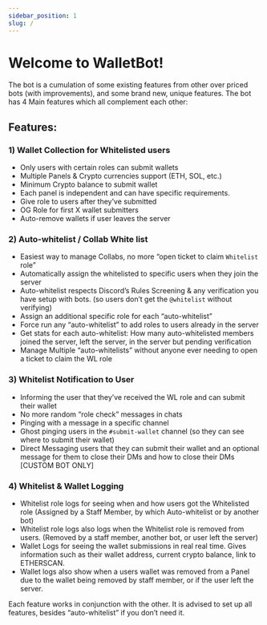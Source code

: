 ```yaml
---
sidebar_position: 1
slug: /
---
```


# Welcome to WalletBot!


The bot is a cumulation of some existing features from other over priced bots (with improvements), and some brand new, unique features. The bot has 4 Main features which all complement each other:

## Features:

### 1) Wallet Collection for Whitelisted users

* Only users with certain roles can submit wallets
* Multiple Panels & Crypto currencies support (ETH, SOL, etc.)
* Minimum Crypto balance to submit wallet
* Each panel is independent and can have specific requirements.
* Give role to users after they’ve submitted
* OG Role for first X wallet submitters
* Auto-remove wallets if user leaves the server

### 2) Auto-whitelist / Collab White list 
* Easiest way to manage Collabs, no more “open ticket to claim `Whitelist` role”
* Automatically assign the whitelisted to specific users when they join the server
* Auto-whitelist respects Discord’s Rules Screening & any verification you have setup with bots. (so users don’t get the `@whitelist` without verifying)
* Assign an additional specific role for each “auto-whitelist”
* Force run any “auto-whitelist” to add roles to users already in the server
* Get stats for each auto-whitelist: How many auto-whitelisted members joined the server, left the server, in the server but pending verification
* Manage Multiple “auto-whitelists” without anyone ever needing to open a ticket to claim the WL role
  
### 3) Whitelist Notification to User 
* Informing the user that they’ve received the WL role and can submit their wallet
* No more random “role check” messages in chats
* Pinging with a message in a specific channel
* Ghost pinging users in the `#submit-wallet` channel (so they can see where to submit their wallet)
* Direct Messaging users that they can submit their wallet and an optional message for them to close their DMs and how to close their DMs [CUSTOM BOT ONLY]
  
### 4) Whitelist & Wallet Logging 
* Whitelist role logs for seeing when and how users got the Whitelisted role (Assigned by a Staff Member, by which Auto-whitelist or by another bot)
* Whitelist role logs also logs when the Whitelist role is removed from users. (Removed by a staff member, another bot, or user left the server)
* Wallet Logs for seeing the wallet submissions in real real time. Gives information such as their wallet address, current crypto balance, link to ETHERSCAN.
* Wallet logs also show when a users wallet was removed from a Panel due to the wallet being removed by staff member, or if the user left the server.

Each feature works in conjunction with the other. It is advised to set up all features, besides “auto-whitelist” if you don’t need it. 
